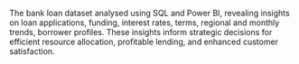 The bank loan dataset analysed using SQL and Power BI, revealing insights on loan applications, funding, interest rates, terms, regional and monthly trends, borrower profiles. These insights inform strategic decisions for efficient resource allocation, profitable lending, and enhanced customer satisfaction.
